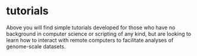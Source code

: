 # tutorials

Above you will find simple tutorials developed for those who have no background in computer science or scripting of any kind, but are looking to learn how to interact with remote computers to facilitate analyses of genome-scale datasets.
